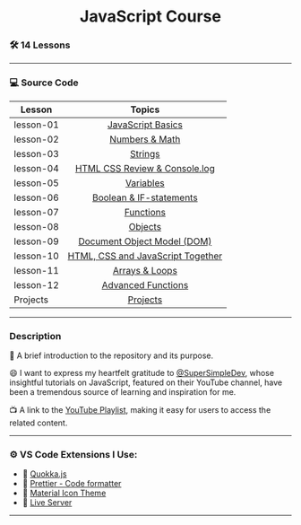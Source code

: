 <h1 align="center">JavaScript Course</h1> 

### 🛠 14 Lessons 


---


### 💻 Source Code


| Lesson    |                      Topics                       |
| --------- | :-----------------------------------------------: |
| lesson-01 |         [JavaScript Basics](./lesson-01/)         |
| lesson-02 |          [Numbers & Math](./lesson-02/)           |
| lesson-03 |              [Strings](./lesson-03/)              |
| lesson-04 |   [HTML CSS Review & Console.log](./lesson-04/)   |
| lesson-05 |             [Variables](./lesson-05/)             |
| lesson-06 |      [Boolean & IF-statements](./lesson-06/)      |
| lesson-07 |             [Functions](./lesson-07/)             |
| lesson-08 |              [Objects](./lesson-08/)              |
| lesson-09 |   [ Document Object Model (DOM)](./lesson-09/)    |
| lesson-10 | [HTML, CSS and JavaScript Together](./lesson-10/) |
| lesson-11 |          [Arrays & Loops](./lesson-11/)           |
| lesson-12 |        [Advanced Functions](./lesson-12/)         |
| Projects  |              [Projects](./projects/)              |



---


###  Description

🚀 A brief introduction to the repository and its purpose.

😄 I want to express my heartfelt gratitude to [@SuperSimpleDev](https://github.com/SuperSimpleDev), whose insightful tutorials on JavaScript, featured on their YouTube channel, have been a tremendous source of learning and inspiration for me.

📺 A link to the [YouTube Playlist](https://www.youtube.com/@SuperSimpleDev/videos), making it easy for users to access the related content.


---


### ⚙ VS Code Extensions I Use:
- 🔗 [Quokka.js](https://marketplace.visualstudio.com/items?itemName=WallabyJs.quokka-vscode)
- 🔗 [Prettier - Code formatter](https://marketplace.visualstudio.com/items?itemName=esbenp.prettier-vscode)
- 🔗 [Material Icon Theme](https://marketplace.visualstudio.com/items?itemName=PKief.material-icon-theme)
- 🔗 [Live Server](https://marketplace.visualstudio.com/items?itemName=ritwickdey.LiveServer)


---


